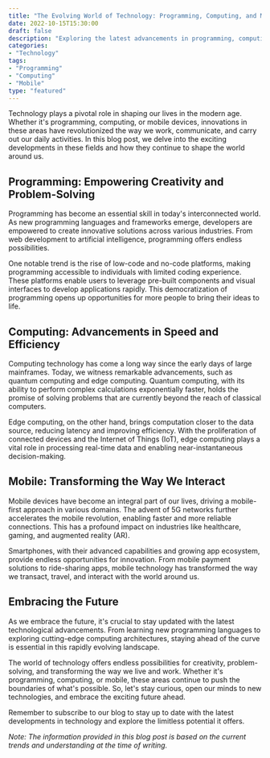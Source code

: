 ```yaml
---
title: "The Evolving World of Technology: Programming, Computing, and Mobile"
date: 2022-10-15T15:30:00
draft: false
description: "Exploring the latest advancements in programming, computing, and mobile technology."
categories:
- "Technology"
tags:
- "Programming"
- "Computing"
- "Mobile"
type: "featured"
---
```


Technology plays a pivotal role in shaping our lives in the modern age. Whether it's programming, computing, or mobile devices, innovations in these areas have revolutionized the way we work, communicate, and carry out our daily activities. In this blog post, we delve into the exciting developments in these fields and how they continue to shape the world around us.

## Programming: Empowering Creativity and Problem-Solving

Programming has become an essential skill in today's interconnected world. As new programming languages and frameworks emerge, developers are empowered to create innovative solutions across various industries. From web development to artificial intelligence, programming offers endless possibilities.

One notable trend is the rise of low-code and no-code platforms, making programming accessible to individuals with limited coding experience. These platforms enable users to leverage pre-built components and visual interfaces to develop applications rapidly. This democratization of programming opens up opportunities for more people to bring their ideas to life.

## Computing: Advancements in Speed and Efficiency

Computing technology has come a long way since the early days of large mainframes. Today, we witness remarkable advancements, such as quantum computing and edge computing. Quantum computing, with its ability to perform complex calculations exponentially faster, holds the promise of solving problems that are currently beyond the reach of classical computers.

Edge computing, on the other hand, brings computation closer to the data source, reducing latency and improving efficiency. With the proliferation of connected devices and the Internet of Things (IoT), edge computing plays a vital role in processing real-time data and enabling near-instantaneous decision-making.

## Mobile: Transforming the Way We Interact

Mobile devices have become an integral part of our lives, driving a mobile-first approach in various domains. The advent of 5G networks further accelerates the mobile revolution, enabling faster and more reliable connections. This has a profound impact on industries like healthcare, gaming, and augmented reality (AR).

Smartphones, with their advanced capabilities and growing app ecosystem, provide endless opportunities for innovation. From mobile payment solutions to ride-sharing apps, mobile technology has transformed the way we transact, travel, and interact with the world around us.

## Embracing the Future

As we embrace the future, it's crucial to stay updated with the latest technological advancements. From learning new programming languages to exploring cutting-edge computing architectures, staying ahead of the curve is essential in this rapidly evolving landscape.

The world of technology offers endless possibilities for creativity, problem-solving, and transforming the way we live and work. Whether it's programming, computing, or mobile, these areas continue to push the boundaries of what's possible. So, let's stay curious, open our minds to new technologies, and embrace the exciting future ahead.

Remember to subscribe to our blog to stay up to date with the latest developments in technology and explore the limitless potential it offers.

*Note: The information provided in this blog post is based on the current trends and understanding at the time of writing.*


